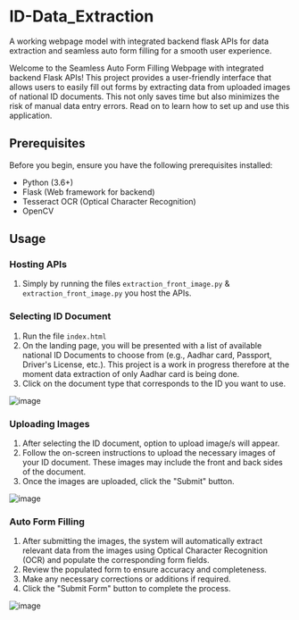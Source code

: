 # ID-Data_Extraction
A working webpage model with integrated backend flask APIs for data extraction and seamless auto form filling for a smooth user experience.

Welcome to the Seamless Auto Form Filling Webpage with integrated backend Flask APIs! This project provides a user-friendly interface that allows users to easily fill out forms by extracting data from uploaded images of national ID documents. This not only saves time but also minimizes the risk of manual data entry errors. Read on to learn how to set up and use this application.

## Prerequisites

Before you begin, ensure you have the following prerequisites installed:
- Python (3.6+)
- Flask (Web framework for backend)
- Tesseract OCR (Optical Character Recognition)
- OpenCV

## Usage

### Hosting APIs

1. Simply by running the files `extraction_front_image.py` & `extraction_front_image.py` you host the APIs.

### Selecting ID Document
1. Run the file `index.html`
2. On the landing page, you will be presented with a list of available national ID Documents to choose from (e.g., Aadhar card, Passport, Driver's License, etc.). This project is a work in progress therefore at the moment data extraction of only Aadhar card is being done.
3. Click on the document type that corresponds to the ID you want to use.

![image](https://github.com/soham0912/ID-Data_Extraction/assets/59016312/ba2eb9d8-6ed7-4139-9766-a163bb248ff7)

### Uploading Images
1. After selecting the ID document, option to upload image/s will appear.
2. Follow the on-screen instructions to upload the necessary images of your ID document. These images may include the front and back sides of the document.
3. Once the images are uploaded, click the "Submit" button.

![image](https://github.com/soham0912/ID-Data_Extraction/assets/59016312/30229b55-805d-4204-82aa-b6aaf3bec752)


### Auto Form Filling
1. After submitting the images, the system will automatically extract relevant data from the images using Optical Character Recognition (OCR) and populate the corresponding form fields.
2. Review the populated form to ensure accuracy and completeness.
3. Make any necessary corrections or additions if required.
4. Click the "Submit Form" button to complete the process.

![image](https://github.com/soham0912/ID-Data_Extraction/assets/59016312/3288662e-d08a-47c5-a7c0-596331320a1a)



